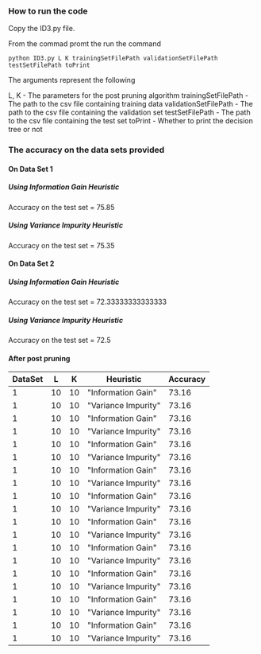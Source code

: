 ### How to run the code

Copy the ID3.py file.

From the commad promt the run the command

```
python ID3.py L K trainingSetFilePath validationSetFilePath testSetFilePath toPrint
```

The arguments represent the following

L, K 					- The parameters for the post pruning algorithm
trainingSetFilePath 	- The path to the csv file containing training data
validationSetFilePath 	- The path to the csv file containing the validation set
testSetFilePath 		- The path to the csv file containing the test set
toPrint					- Whether to print the decision tree or not

### The accuracy on the data sets provided  
#### On Data Set 1  
##### Using Information Gain Heuristic  
Accuracy on the test set = 75.85  
##### Using Variance Impurity Heuristic  
Accuracy on the test set = 75.35  
#### On Data Set 2  
##### Using Information Gain Heuristic  
Accuracy on the test set = 72.33333333333333  
##### Using Variance Impurity Heuristic  
Accuracy on the test set = 72.5  

#### After post pruning
| DataSet | L | K | Heuristic | Accuracy |  
| ------- | --- | --- | -------- | ------- |  
|1|10|10|"Information Gain"|73.16|  
|1|10|10|"Variance Impurity"|73.16|  
|1|10|10|"Information Gain"|73.16|  
|1|10|10|"Variance Impurity"|73.16|  
|1|10|10|"Information Gain"|73.16|  
|1|10|10|"Variance Impurity"|73.16|  
|1|10|10|"Information Gain"|73.16|  
|1|10|10|"Variance Impurity"|73.16|  
|1|10|10|"Information Gain"|73.16|  
|1|10|10|"Variance Impurity"|73.16|  
|1|10|10|"Information Gain"|73.16|  
|1|10|10|"Variance Impurity"|73.16|  
|1|10|10|"Information Gain"|73.16|  
|1|10|10|"Variance Impurity"|73.16|  
|1|10|10|"Information Gain"|73.16|  
|1|10|10|"Variance Impurity"|73.16|  
|1|10|10|"Information Gain"|73.16|  
|1|10|10|"Variance Impurity"|73.16|  
|1|10|10|"Information Gain"|73.16|  
|1|10|10|"Variance Impurity"|73.16|  

